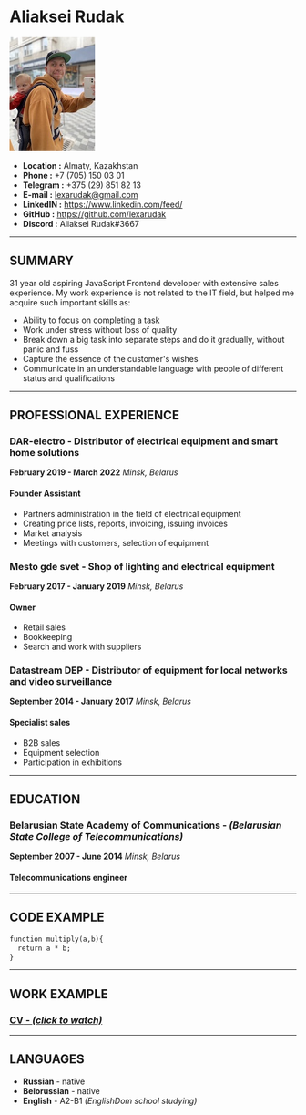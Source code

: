 # **Aliaksei Rudak**

![my photo](pictures/IMG_1591.jpeg)

- **Location :** Almaty, Kazakhstan
- **Phone :** +7 (705) 150 03 01
- **Telegram :** +375 (29) 851 82 13
- **E-mail :** lexarudak@gmail.com
- **LinkedIN :** https://www.linkedin.com/feed/
- **GitHub :** https://github.com/lexarudak
- **Discord :** Aliaksei Rudak#3667

---

## **SUMMARY**

31 year old aspiring JavaScript Frontend developer with extensive sales experience. My work experience is not related to the IT field, but helped me acquire such important skills as:

- Ability to focus on completing a task
- Work under stress without loss of quality
- Break down a big task into separate steps and do it gradually, without panic and fuss
- Capture the essence of the customer's wishes
- Communicate in an understandable language with people of different status and qualifications

---

## **PROFESSIONAL EXPERIENCE**

### **DAR-electro** - Distributor of electrical equipment and smart home solutions

**February 2019 - March 2022** _Minsk, Belarus_

#### **Founder Assistant**

- Partners administration in the field of electrical equipment
- Creating price lists, reports, invoicing, issuing invoices
- Market analysis
- Meetings with customers, selection of equipment

### **Mesto gde svet** - Shop of lighting and electrical equipment

**February 2017 - January 2019** _Minsk, Belarus_

#### **Owner**

- Retail sales
- Bookkeeping
- Search and work with suppliers

### **Datastream DEP** - Distributor of equipment for local networks and video surveillance

**September 2014 - January 2017** _Minsk, Belarus_

#### **Specialist sales**

- B2B sales
- Equipment selection
- Participation in exhibitions

---

## **EDUCATION**

### **Belarusian State Academy of Communications** - _(Belarusian State College of Telecommunications)_

**September 2007 - June 2014** _Minsk, Belarus_

#### **Telecommunications engineer**

---

## **CODE EXAMPLE**

```
function multiply(a,b){
  return a * b;
}
```

---

## **WORK EXAMPLE**

### [**CV** - _(click to watch)_](https://github.com/lexarudak/rsschool-cv/blob/gh-pages/cv.md)

---

## **LANGUAGES**

- **Russian** - native
- **Belorussian** - native
- **English** - A2-B1 _(EnglishDom school studying)_
